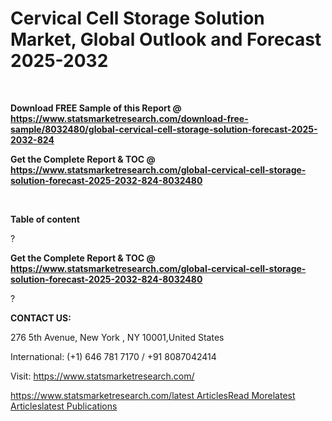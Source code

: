 <h1>Cervical Cell Storage Solution Market, Global Outlook and Forecast 2025-2032</h1><br/><p><strong>Download FREE Sample of this Report @ <a href="https://www.statsmarketresearch.com/download-free-sample/8032480/global-cervical-cell-storage-solution-forecast-2025-2032-824">https://www.statsmarketresearch.com/download-free-sample/8032480/global-cervical-cell-storage-solution-forecast-2025-2032-824</a></strong></p>
 
 
 
 <div><b>Get the Complete Report & TOC @ <a href="https://www.statsmarketresearch.com/global-cervical-cell-storage-solution-forecast-2025-2032-824-8032480">https://www.statsmarketresearch.com/global-cervical-cell-storage-solution-forecast-2025-2032-824-8032480</a></b></div>
 
 
 
 <p><br />
 
 <b>Table of content</b></p>
 
 
 
 <p>? </p>
 
 
 
 <div><b>Get the Complete Report & TOC @ <a href="https://www.statsmarketresearch.com/global-cervical-cell-storage-solution-forecast-2025-2032-824-8032480">https://www.statsmarketresearch.com/global-cervical-cell-storage-solution-forecast-2025-2032-824-8032480</a></b></div>
 
 
 
 <p>? </p>
 
 
 
 <p><b>CONTACT US:</b><br />
 
 276 5th Avenue, New York , NY 10001,United States<br />
 
 International: (+1) 646 781 7170 / +91 8087042414<br />
 
 Visit: <a href="https://www.statsmarketresearch.com/">https://www.statsmarketresearch.com/</a><br />
 
 <a href="https://gyeongbokgung.com">https://www.statsmarketresearch.com/</a><a href="https://hallyeomaritime.com">latest Articles</a><a href="https://jingwansa.com">Read More</a><a href="https://nguoiviet.jp/">latest Articles</a><a href="https://www.intelmarketresearch.com/">latest Publications</a></p>